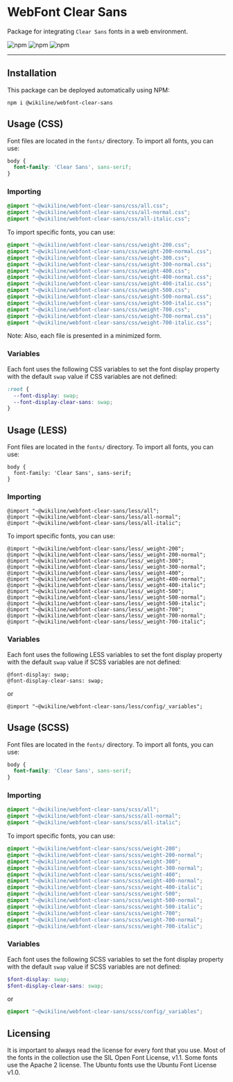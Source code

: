 # WebFont Clear Sans

Package for integrating `Clear Sans` fonts in a web environment.

![npm](https://img.shields.io/npm/v/@wikiline/webfont-clear-sans?style=for-the-badge)
![npm](https://img.shields.io/npm/dm/@wikiline/webfont-clear-sans?style=for-the-badge)
![npm](https://img.shields.io/npm/dt/@wikiline/webfont-clear-sans?style=for-the-badge)
___

## Installation

This package can be deployed automatically using NPM:

```
npm i @wikiline/webfont-clear-sans
```

## Usage (CSS)

Font files are located in the `fonts/` directory. To import all fonts, you can use:

```css
body {
  font-family: 'Clear Sans', sans-serif;
}
```

### Importing

```css
@import "~@wikiline/webfont-clear-sans/css/all.css";
@import "~@wikiline/webfont-clear-sans/css/all-normal.css";
@import "~@wikiline/webfont-clear-sans/css/all-italic.css";
```

To import specific fonts, you can use:

```css
@import "~@wikiline/webfont-clear-sans/css/weight-200.css";
@import "~@wikiline/webfont-clear-sans/css/weight-200-normal.css";
@import "~@wikiline/webfont-clear-sans/css/weight-300.css";
@import "~@wikiline/webfont-clear-sans/css/weight-300-normal.css";
@import "~@wikiline/webfont-clear-sans/css/weight-400.css";
@import "~@wikiline/webfont-clear-sans/css/weight-400-normal.css";
@import "~@wikiline/webfont-clear-sans/css/weight-400-italic.css";
@import "~@wikiline/webfont-clear-sans/css/weight-500.css";
@import "~@wikiline/webfont-clear-sans/css/weight-500-normal.css";
@import "~@wikiline/webfont-clear-sans/css/weight-500-italic.css";
@import "~@wikiline/webfont-clear-sans/css/weight-700.css";
@import "~@wikiline/webfont-clear-sans/css/weight-700-normal.css";
@import "~@wikiline/webfont-clear-sans/css/weight-700-italic.css";
```

Note: Also, each file is presented in a minimized form.

### Variables

Each font uses the following CSS variables to set the font display property with the default `swap` value if CSS
variables are not defined:

```css
:root {
  --font-display: swap;
  --font-display-clear-sans: swap;
}
```

## Usage (LESS)

Font files are located in the `fonts/` directory. To import all fonts, you can use:

```less
body {
  font-family: 'Clear Sans', sans-serif;
}
```

### Importing

```less
@import "~@wikiline/webfont-clear-sans/less/all";
@import "~@wikiline/webfont-clear-sans/less/all-normal";
@import "~@wikiline/webfont-clear-sans/less/all-italic";
```

To import specific fonts, you can use:

```less
@import "~@wikiline/webfont-clear-sans/less/_weight-200";
@import "~@wikiline/webfont-clear-sans/less/_weight-200-normal";
@import "~@wikiline/webfont-clear-sans/less/_weight-300";
@import "~@wikiline/webfont-clear-sans/less/_weight-300-normal";
@import "~@wikiline/webfont-clear-sans/less/_weight-400";
@import "~@wikiline/webfont-clear-sans/less/_weight-400-normal";
@import "~@wikiline/webfont-clear-sans/less/_weight-400-italic";
@import "~@wikiline/webfont-clear-sans/less/_weight-500";
@import "~@wikiline/webfont-clear-sans/less/_weight-500-normal";
@import "~@wikiline/webfont-clear-sans/less/_weight-500-italic";
@import "~@wikiline/webfont-clear-sans/less/_weight-700";
@import "~@wikiline/webfont-clear-sans/less/_weight-700-normal";
@import "~@wikiline/webfont-clear-sans/less/_weight-700-italic";
```

### Variables

Each font uses the following LESS variables to set the font display property with the default `swap` value if SCSS
variables are not defined:

```less
@font-display: swap;
@font-display-clear-sans: swap;
```

or

```less
@import "~@wikiline/webfont-clear-sans/less/config/_variables";
```

## Usage (SCSS)

Font files are located in the `fonts/` directory. To import all fonts, you can use:

```scss
body {
  font-family: 'Clear Sans', sans-serif;
}
```

### Importing

```scss
@import "~@wikiline/webfont-clear-sans/scss/all";
@import "~@wikiline/webfont-clear-sans/scss/all-normal";
@import "~@wikiline/webfont-clear-sans/scss/all-italic";
```

To import specific fonts, you can use:

```scss
@import "~@wikiline/webfont-clear-sans/scss/weight-200";
@import "~@wikiline/webfont-clear-sans/scss/weight-200-normal";
@import "~@wikiline/webfont-clear-sans/scss/weight-300";
@import "~@wikiline/webfont-clear-sans/scss/weight-300-normal";
@import "~@wikiline/webfont-clear-sans/scss/weight-400";
@import "~@wikiline/webfont-clear-sans/scss/weight-400-normal";
@import "~@wikiline/webfont-clear-sans/scss/weight-400-italic";
@import "~@wikiline/webfont-clear-sans/scss/weight-500";
@import "~@wikiline/webfont-clear-sans/scss/weight-500-normal";
@import "~@wikiline/webfont-clear-sans/scss/weight-500-italic";
@import "~@wikiline/webfont-clear-sans/scss/weight-700";
@import "~@wikiline/webfont-clear-sans/scss/weight-700-normal";
@import "~@wikiline/webfont-clear-sans/scss/weight-700-italic";
```

### Variables

Each font uses the following SCSS variables to set the font display property with the default `swap` value if SCSS
variables are not defined:

```scss
$font-display: swap;
$font-display-clear-sans: swap;
```

or

```scss
@import "~@wikiline/webfont-clear-sans/scss/config/_variables";
```

## Licensing

It is important to always read the license for every font that you use. Most of the fonts in the collection use the SIL
Open Font License, v1.1. Some fonts use the Apache 2 license. The Ubuntu fonts use the Ubuntu Font License v1.0.
